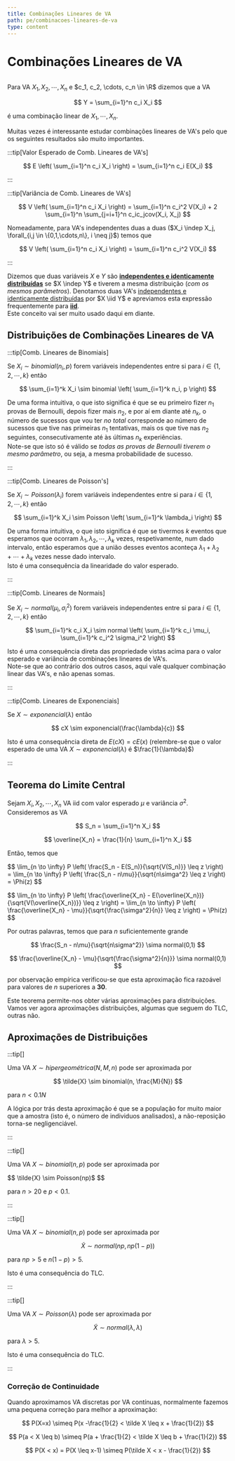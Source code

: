 ```yaml
---
title: Combinações Lineares de VA
path: pe/combinacoes-lineares-de-va
type: content
---
```


# Combinações Lineares de VA

```toc

```

Para VA $X_1, X_2, \cdots, X_n$ e $c_1, c_2, \cdots, c_n \in \R$ dizemos que a VA

$$
Y = \sum_{i=1}^n c_i X_i
$$

é uma combinação linear de $X_1, \cdots, X_n$.

Muitas vezes é interessante estudar combinações lineares de VA's pelo que os seguintes resultados são muito importantes.

:::tip[Valor Esperado de Comb. Lineares de VA's]

$$
E \left( \sum_{i=1}^n c_i X_i \right) = \sum_{i=1}^n c_i E(X_i)
$$

:::

:::tip[Variância de Comb. Lineares de VA's]

$$
V \left( \sum_{i=1}^n c_i X_i \right) =
\sum_{i=1}^n c_i^2 V(X_i) + 2 \sum_{i=1}^n \sum_{j=i+1}^n c_ic_jcov(X_i, X_j)
$$

Nomeadamente, para VA's independentes duas a duas ($X_i \indep X_j, \forall_{i,j \in \{0,1,\cdots,n\}, i \neq j}$) temos que

$$
V \left( \sum_{i=1}^n c_i X_i \right) =
\sum_{i=1}^n c_i^2 V(X_i)
$$

:::

Dizemos que duas variáveis $X$ e $Y$ são [**independentes e identicamente distribuídas**](color:green) se $X \indep Y$ e tiverem a mesma distribuição (_com os mesmos parâmetros_).
Denotamos duas VA's [independentes e identicamente distribuídas](color:green) por $X \iid Y$ e apreviamos esta expressão frequentemente para [**iid**](color:green).  
Este conceito vai ser muito usado daqui em diante.

## Distribuições de Combinações Lineares de VA

:::tip[Comb. Lineares de Binomiais]

Se $X_i \sim binomial(n_i, p)$ forem variáveis independentes entre si para $i \in \{1,2,\cdots,k\}$ então

$$
\sum_{i=1}^k X_i \sim binomial \left( \sum_{i=1}^k n_i, p \right)
$$

De uma forma intuitiva, o que isto significa é que se eu primeiro fizer $n_1$ provas de Bernoulli, depois fizer mais $n_2$, e por aí em diante até $n_k$, o número de sucessos que vou ter _no total_ corresponde ao número de sucessos que tive nas primeiras $n_1$ tentativas, mais os que tive nas $n_2$ seguintes, consecutivamente até às últimas $n_k$ experiências.  
Note-se que isto só é válido se _todas as provas de Bernoulli tiverem o mesmo parâmetro_, ou seja, a mesma probabilidade de sucesso.

:::

:::tip[Comb. Lineares de Poisson's]

Se $X_i \sim Poisson(\lambda_i)$ forem variáveis independentes entre si para $i \in \{1,2,\cdots,k\}$ então

$$
\sum_{i=1}^k X_i \sim Poisson \left( \sum_{i=1}^k \lambda_i \right)
$$

De uma forma intuitiva, o que isto significa é que se tivermos $k$ eventos que esperamos que ocorram $\lambda_1, \lambda_2, \cdots, \lambda_k$ vezes, respetivamente, num dado intervalo, então esperamos que a união desses eventos aconteça $\lambda_1 + \lambda_2 + \cdots + \lambda_k$ vezes nesse dado intervalo.  
Isto é uma consequência da linearidade do valor esperado.

:::

:::tip[Comb. Lineares de Normais]

Se $X_i \sim normal(\mu_i, \sigma_i^2)$ forem variáveis independentes entre si para $i \in \{1,2,\cdots,k\}$ então

$$
\sum_{i=1}^k c_i X_i \sim normal \left( \sum_{i=1}^k c_i \mu_i, \sum_{i=1}^k c_i^2 \sigma_i^2 \right)
$$

Isto é uma consequência direta das propriedade vistas acima para o valor esperado e variância de combinações lineares de VA's.  
Note-se que ao contrário dos outros casos, aqui vale qualquer combinação linear das VA's, e não apenas somas.

:::

:::tip[Comb. Lineares de Exponenciais]

Se $X \sim exponencial(\lambda)$ então

$$
cX \sim exponencial(\frac{\lambda}{c})
$$

Isto é uma consequência direta de $E(cX) = cE(x)$ (relembre-se que o valor esperado de uma VA $X \sim exponencial(\lambda)$ é $\frac{1}{\lambda}$)

:::

## Teorema do Limite Central

Sejam $X_i, X_2, \cdots, X_n$ VA iid com valor esperado $\mu$ e variância $\sigma^2$.
Consideremos as VA

$$
S_n = \sum_{i=1}^n X_i
$$

$$
\overline{X_n} = \frac{1}{n} \sum_{i=1}^n X_i
$$

Então, temos que

$$
\lim_{n \to \infty} P \left( \frac{S_n - E(S_n)}{\sqrt{V(S_n)}} \leq z \right)
= \lim_{n \to \infty} P \left( \frac{S_n - n\mu}}{\sqrt{n\simga^2} \leq z \right)
= \Phi(z)
$$

$$
\lim_{n \to \infty} P \left( \frac{\overline{X_n} - E(\overline{X_n})}{\sqrt{V(\overline{X_n})}} \leq z \right)
= \lim_{n \to \infty} P \left( \frac{\overline{X_n} - \mu}}{\sqrt{\frac{\simga^2}{n}} \leq z \right)
= \Phi(z)
$$

Por outras palavras, temos que para $n$ suficientemente grande

$$
\frac{S_n - n\mu}{\sqrt{n\sigma^2}} \sima normal(0,1)
$$

$$
\frac{\overline{X_n} - \mu}{\sqrt{\frac{\sigma^2}{n}}} \sima normal(0,1)
$$

por observação empírica verificou-se que esta aproximação fica razoável para valores de $n$ superiores a **30**.

Este teorema permite-nos obter várias aproximações para distribuições.
Vamos ver agora aproximações distribuições, algumas que seguem do TLC, outras não.

## Aproximações de Distribuições

:::tip[]

Uma VA $X \sim hipergeométrica(N, M, n)$ pode ser aproximada por

$$
\tilde{X} \sim binomial(n, \frac{M}{N})
$$

para $n < 0.1 N$

A lógica por trás desta aproximação é que se a população for muito maior que a amostra (isto é, o número de individuos analisados), a não-reposição torna-se negligenciável.

:::

:::tip[]

Uma VA $X \sim binomial(n, p)$ pode ser aproximada por

$$
\tilde{X} \sim Poisson(np)$
$$

para $n>20$ e $p<0.1$.

:::

:::tip[]

Uma VA $X \sim binomial(n, p)$ pode ser aproximada por

$$
\tilde{X} \sim normal(np, np(1-p))
$$

para $np > 5$ e $n(1-p) > 5$.

Isto é uma consequência do TLC.

:::

:::tip[]

Uma VA $X \sim Poisson(\lambda)$ pode ser aproximada por

$$
\tilde{X} \sim normal(\lambda, \lambda)
$$

para $\lambda > 5$.

Isto é uma consequência do TLC.

:::

### Correção de Continuidade

Quando aproximamos VA discretas por VA contínuas, normalmente fazemos uma pequena correção para melhor a aproximação:

$$
P(X=x) \simeq P(x -\frac{1}{2} < \tilde X \leq x + \frac{1}{2})
$$

$$
P(a < X \leq b) \simeq P(a + \frac{1}{2} < \tilde X \leq b + \frac{1}{2})
$$

$$
P(X < x) = P(X \leq x-1) \simeq P(\tilde X < x - \frac{1}{2})
$$
